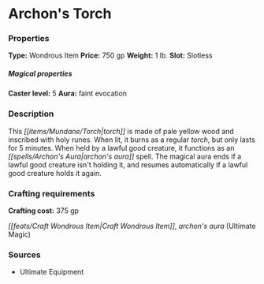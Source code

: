 ﻿---
Title: "Archon's Torch"
Type: "Wondrous Item"
Price: "750 gp"
Weight: "1 lb."
Slot: "Slotless"
Caster level: "5"
Aura: "faint evocation"
Description: |
  "This torch is made of pale yellow wood and inscribed with holy runes. When lit, it burns as a regular torch, but only lasts for 5 minutes. When held by a lawful good creature, it functions as an _archon's aura_ spell. The magical aura ends if a lawful good creature isn't holding it, and resumes automatically if a lawful good creature holds it again."
Crafting cost: "375 gp"
Sources: "['Ultimate Equipment']"
---

# Archon's Torch

### Properties

**Type:** Wondrous Item **Price:** 750 gp **Weight:** 1 lb. **Slot:** Slotless

##### Magical properties

**Caster level:** 5 **Aura:** faint evocation

### Description

This _[[items/Mundane/Torch|torch]]_ is made of pale yellow wood and inscribed with holy runes. When lit, it burns as a regular _torch_, but only lasts for 5 minutes. When held by a lawful good creature, it functions as an _[[spells/Archon's Aura|archon's aura]]_ spell. The magical aura ends if a lawful good creature isn't holding it, and resumes automatically if a lawful good creature holds it again.

### Crafting requirements

**Crafting cost:** 375 gp

_[[feats/Craft Wondrous Item|Craft Wondrous Item]]_, _archon's aura_ (Ultimate Magic)

### Sources

* Ultimate Equipment